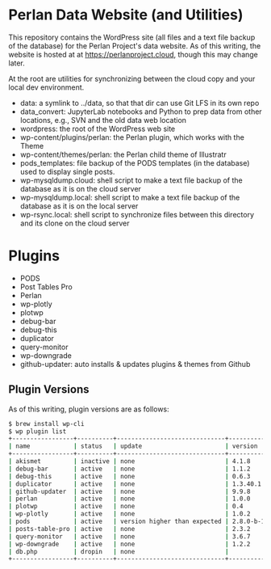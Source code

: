 # Perlan Data Website (and Utilities)

This repository contains the WordPress site (all files and a text file backup of the database)
for the Perlan Project's data website. As of this writing, the website is hosted at at https://perlanproject.cloud, though this may change later.

At the root are utilities for synchronizing between the cloud copy and your local dev environment.

- data: a symlink to ../data, so that that dir can use Git LFS in its own repo
- data_convert: JupyterLab notebooks and Python to prep data from other locations, e.g., SVN and the old data web location
- wordpress: the root of the WordPress web site
- wp-content/plugins/perlan: the Perlan plugin, which works with the Theme
- wp-content/themes/perlan: the Perlan child theme of Illustratr
- pods_templates: file backup of the PODS templates (in the database) used to display single posts.
- wp-mysqldump.cloud: shell script to make a text file backup of the database as it is on the cloud server
- wp-mysqldump.local: shell script to make a text file backup of the database as it is on the local server
- wp-rsync.local: shell script to synchronize files between this directory and its clone on the cloud server

# Plugins

- PODS
- Post Tables Pro
- Perlan
- wp-plotly
- plotwp
- debug-bar
- debug-this
- duplicator
- query-monitor
- wp-downgrade
- github-updater: auto installs & updates plugins & themes from Github

## Plugin Versions

As of this writing, plugin versions are as follows:

  ```sh
  $ brew install wp-cli
  $ wp plugin list
  +-----------------+----------+------------------------------+-----------+
  | name            | status   | update                       | version   |
  +-----------------+----------+------------------------------+-----------+
  | akismet         | inactive | none                         | 4.1.8     |
  | debug-bar       | active   | none                         | 1.1.2     |
  | debug-this      | active   | none                         | 0.6.3     |
  | duplicator      | active   | none                         | 1.3.40.1  |
  | github-updater  | active   | none                         | 9.9.8     |
  | perlan          | active   | none                         | 1.0.0     |
  | plotwp          | active   | none                         | 0.4       |
  | wp-plotly       | active   | none                         | 1.0.2     |
  | pods            | active   | version higher than expected | 2.8.0-b-1 |
  | posts-table-pro | active   | none                         | 2.3.2     |
  | query-monitor   | active   | none                         | 3.6.7     |
  | wp-downgrade    | active   | none                         | 1.2.2     |
  | db.php          | dropin   | none                         |           |
  +-----------------+----------+------------------------------+-----------+
  ```

